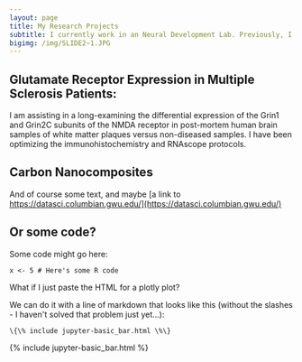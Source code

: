 ```yaml
---
layout: page
title: My Research Projects
subtitle: I currently work in an Neural Development Lab. Previously, I have pursued independent chemsitry research. 
bigimg: /img/SLIDE2~1.JPG
---
```


## Glutamate Receptor Expression in Multiple Sclerosis Patients:

I am assisting in a long-examining the differential expression of the Grin1 and Grin2C subunits of the NMDA receptor in post-mortem human brain samples of white matter plaques versus non-diseased samples. I have been optimizing the immunohistochemistry and RNAscope protocols. 

## Carbon Nanocomposites

And of course some text, and maybe [a link to https://datasci.columbian.gwu.edu/](https://datasci.columbian.gwu.edu/)

## Or some code?

Some code might go here:

```
x <- 5 # Here's some R code
```

What if I just paste the HTML for a plotly plot?

We can do it with a line of markdown that looks like this (without the slashes - I haven't solved that problem just yet...):
```
\{\% include jupyter-basic_bar.html \%\}
```
{% include jupyter-basic_bar.html %}

